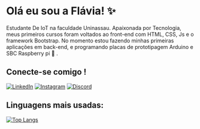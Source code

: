 # Olá eu sou a Flávia! :sparkles:
Estudante De IoT na faculdade Uninassau. Apaixonada por Tecnologia, meus primeiros cursos foram voltados ao front-end com HTML, CSS, Js e o framework Bootstrap. No momento estou fazendo minhas primeiras aplicações em  back-end, e programando placas de prototipagem Arduino e SBC Raspberry pi :robot: .
## Conecte-se comigo !

[![LinkedIn](https://img.shields.io/badge/LinkedIn-0077B5?style=for-the-badge&logo=linkedin&logoColor=white&color=black)](https://www.linkedin.com/in/flavia-vitoria-neves-de-matos)
[![Instagram](https://img.shields.io/badge/-Instagram-%23E4405F?style=for-the-badge&logo=instagram&logoColor=white&color=black)](https://instagram.com/flaviah_neves?igshid=OGQ5ZDc2ODk2ZA==)
[![Discord](https://img.shields.io/badge/Discord-7289DA?style=for-the-badge&logo=discord&logoColor=white&color=black)](https://discord.com/channels/@flavia_neves/)

## Linguagens mais usadas:
[![Top Langs](https://github-readme-stats.vercel.app/api/top-langs/?username=flavia-vic&layout=compact&theme=dark)](https://github.com/flavia-vic/github-readme-stats)
